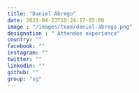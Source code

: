 ```yaml
---
title: "Daniel Abrego"
date: 2021-04-23T10:24:17-05:00
image : "/images/team/daniel-abrego.png"
designation : " Attendee experience"
country: ""
facebook: ""
instagram: ""
twitter: ""
linkedin: ""
github: ""
group: "sg"
---
```


